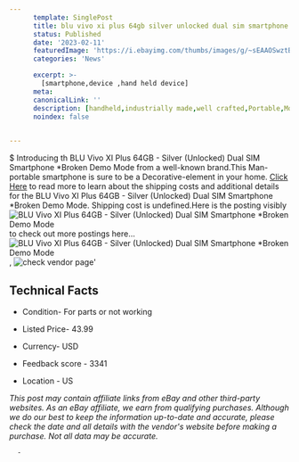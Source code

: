 ```yaml
---
      template: SinglePost
      title: blu vivo xi plus 64gb silver unlocked dual sim smartphone broken demo mode
      status: Published
      date: '2023-02-11'
      featuredImage: 'https://i.ebayimg.com/thumbs/images/g/~sEAAOSwztBjmTU~/s-l225.jpg'
      categories: 'News'

      excerpt: >-
        [smartphone,device ,hand held device]
      meta:
      canonicalLink: ''
      description: [handheld,industrially made,well crafted,Portable,Mobile,Compact,Convenient,Lightweight,Maneuverable,Man-portable,Miniature,Carriable,Hand-held,Light,Holdable,Transportable,Mobile device,Pocket-sized,On-the-go,Wireless,Cordless,Compact size,Convenient size, smartphone,device ,hand held device]
      noindex: false
      

---
```

$
      Introducing th BLU Vivo XI Plus 64GB - Silver (Unlocked) Dual SIM Smartphone *Broken Demo Mode from a well-known brand.This Man-portable smartphone is sure to be a Decorative-element in your home. [Click Here](https://www.ebay.com/itm/325462289119?hash=item4bc7106adf%3Ag%3A%7EsEAAOSwztBjmTU%7E&mkevt=1&mkcid=1&mkrid=711-53200-19255-0&campid=%253CePNCampaignId%253E&customid=%253CreferenceId%253E&toolid=10049) to read more to learn about the shipping costs and additional details for the BLU Vivo XI Plus 64GB - Silver (Unlocked) Dual SIM Smartphone *Broken Demo Mode. Shipping cost is undefined.Here is the posting visibly ![BLU Vivo XI Plus 64GB - Silver (Unlocked) Dual SIM Smartphone *Broken Demo Mode](https://i.ebayimg.com/thumbs/images/g/~sEAAOSwztBjmTU~/s-l225.jpg) to check out more postings here... ![BLU Vivo XI Plus 64GB - Silver (Unlocked) Dual SIM Smartphone *Broken Demo Mode](https://i.ebayimg.com/images/g/~sEAAOSwztBjmTU~/s-l1600.jpg), ![check vendor page](https://origin-galleryplus.ebayimg.com/ws/web/325462289119_2_0_1/225x225.jpg,https://origin-galleryplus.ebayimg.com/ws/web/325462289119_3_0_1/225x225.jpg,https://origin-galleryplus.ebayimg.com/ws/web/325462289119_4_0_1/225x225.jpg,https://origin-galleryplus.ebayimg.com/ws/web/325462289119_5_0_1/225x225.jpg)'

      

 ## Technical Facts 



     
      

 - Condition- For parts or not working 


      

 - Listed Price- 43.99 


      

 - Currency- USD 


      

 - Feedback score - 3341 


      

 - Location - US 


      
      

 *_This post may contain affiliate links from eBay and other third-party websites. As an eBay affiliate, we earn from qualifying purchases. Although we do our best to keep the information up-to-date and accurate, please check the date and all details with the vendor's website before making a purchase. Not all data may be accurate._*




      -
